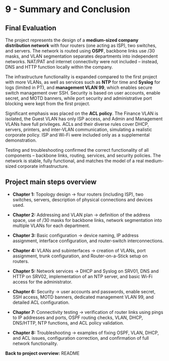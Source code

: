 
# 9 - Summary and Conclusion

## Final Evaluation

The project represents the design of a **medium-sized company distribution network** with four routers (one acting as ISP), two switches, and servers. The network is routed using **OSPF**, backbone links use /30 masks, and VLAN segmentation separates departments into independent networks. NAT/PAT and internet connectivity were not included – instead, DNS and HTTP function locally within the company.

The infrastructure functionality is expanded compared to the first project with more VLANs, as well as services such as **NTP** for time and **Syslog** for logs (limited in PT), and **management VLAN 99**, which enables secure switch management over SSH. Security is based on user accounts, enable secret, and MOTD banners, while port security and administrative port blocking were kept from the first project.

Significant emphasis was placed on the **ACL policy**. The Finance VLAN is isolated, the Guest VLAN has only ISP access, and Admin and Management VLANs have full privileges. ACLs and their diverse rules cover DHCP, servers, printers, and inter-VLAN communication, simulating a realistic corporate policy. ISP and Wi-Fi were included only as a supplemental demonstration.

Testing and troubleshooting confirmed the correct functionality of all components – backbone links, routing, services, and security policies. The network is stable, fully functional, and matches the model of a real medium-sized corporate infrastructure.

## Project main steps overview

- **Chapter 1:** Topology design -> four routers (including ISP), two switches, servers, description of physical connections and devices used.
    
- **Chapter 2:** Addressing and VLAN plan -> definition of the address space, use of /30 masks for backbone links, network segmentation into multiple VLANs for each department.
    
- **Chapter 3:** Basic configuration -> device naming, IP address assignment, interface configuration, and router-switch interconnections.
    
- **Chapter 4:** VLANs and subinterfaces -> creation of VLANs, port assignment, trunk configuration, and Router-on-a-Stick setup on routers.
    
- **Chapter 5:** Network services -> DHCP and Syslog on SRV01, DNS and HTTP on SRV02, implementation of an NTP server, and basic Wi-Fi access for the administrator.
    
- **Chapter 6:** Security -> user accounts and passwords, enable secret, SSH access, MOTD banners, dedicated management VLAN 99, and detailed ACL configuration.
    
- **Chapter 7:** Connectivity testing -> verification of router links using pings to IP addresses and ports, OSPF routing checks, VLAN, DHCP, DNS/HTTP, NTP functions, and ACL policy validation.
    
- **Chapter 8:** Troubleshooting -> examples of fixing OSPF, VLAN, DHCP, and ACL issues, configuration correction, and confirmation of full network functionality.
    

**Back to project overview:** README